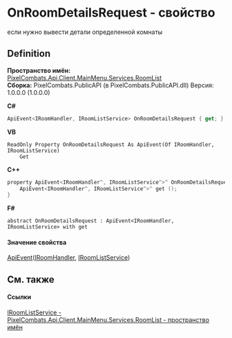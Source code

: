 # OnRoomDetailsRequest - свойство


если нужно вывести детали определенной комнаты



## Definition
**Пространство имён:** <a href="ae7ef404-1be2-4da8-5f79-9ca48b77858c">PixelCombats.Api.Client.MainMenu.Services.RoomList</a>  
**Сборка:** PixelCombats.PublicAPI (в PixelCombats.PublicAPI.dll) Версия: 1.0.0.0 (1.0.0.0)

**C#**
``` C#
ApiEvent<IRoomHandler, IRoomListService> OnRoomDetailsRequest { get; }
```
**VB**
``` VB
ReadOnly Property OnRoomDetailsRequest As ApiEvent(Of IRoomHandler, IRoomListService)
	Get
```
**C++**
``` C++
property ApiEvent<IRoomHandler^, IRoomListService^>^ OnRoomDetailsRequest {
	ApiEvent<IRoomHandler^, IRoomListService^>^ get ();
}
```
**F#**
``` F#
abstract OnRoomDetailsRequest : ApiEvent<IRoomHandler, IRoomListService> with get
```



#### Значение свойства
<a href="2c6ab617-976d-ae51-82f2-7621fc7e18d9">ApiEvent</a>(<a href="0ad6daa6-a233-4ab8-6e7f-28a884e19914">IRoomHandler</a>, <a href="2cff7eff-cb27-8e0f-6a91-3c568456424d">IRoomListService</a>)

## См. также


#### Ссылки
<a href="2cff7eff-cb27-8e0f-6a91-3c568456424d">IRoomListService - </a>  
<a href="ae7ef404-1be2-4da8-5f79-9ca48b77858c">PixelCombats.Api.Client.MainMenu.Services.RoomList - пространство имён</a>  
